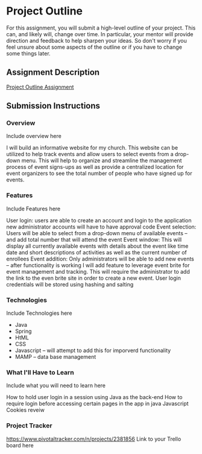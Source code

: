 # Project Outline
For this assignment, you will submit a high-level outline of your project. This can, and likely will, change over time. In particular, your mentor will provide direction and feedback to help sharpen your ideas. So don't worry if you feel unsure about some aspects of the outline or if you have to change some things later.

## Assignment Description
[Project Outline Assignment](https://education.launchcode.org/liftoff/modules/assignments/project-outline)

## Submission Instructions

### Overview
Include overview here

I will build an informative website for my church. This website can be utilized to help track events and allow users to select events from a drop-down menu. This will help to organize and streamline the management process of event signs-ups as well as provide a centralized location for event organizers to see the total number of people who have signed up for events.

### Features
Include Features here

User login: users are able to create an account and login to the application new administrator accounts will have to have approval code
Event selection: Users will be able to select from a drop-down menu of available events – and add total number that will attend the event
Event window: This will display all currently available events with details about the event like time date and short descriptions of activities as well as the current number of enrollees
Event addition: Only administrators will be able to add new events – after functionality is working I will add feature to leverage event brite for event management and tracking. This will require the administrator to add the link to the even brite site in order to create a new event. 
User login credentials will be stored using hashing and salting

### Technologies
Include Technologies here

* Java
* Spring
* HtML
* CSS
* Javascript – will attempt to add this for imporverd functionality
* MAMP – data base management

### What I'll Have to Learn
Include what you will need to learn here

How to hold user login in a session using Java as the back-end
How to require login before accessing certain pages in the app in java
Javascript
Cookies reveiw

### Project Tracker

https://www.pivotaltracker.com/n/projects/2381856
Link to your Trello board here
